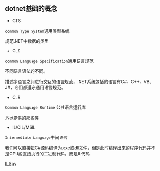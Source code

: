 ## dotnet基础的概念

* CTS

```common Type System```通用类型系统

规范.NET中数据的类型

* CLS

```common Language Specification```通用语言规范 

不同语言语法的不同。

描述多语言之间进行交互的语言规范，.NET系统包括的语言有C#、C++、VB、J#，它们都遵守通用语言规范。

* CLR

```Common Language Runtime``` 公共语言运行库 

.Net提供的那些类

* IL/CIL/MSIL

```Intermediate Language```中间语言

我们可以直接把C#源码编译为.exe或dll文件，但是此时编译出来的程序代码并不是CPU能直接执行的二进制代码，而是IL代码

[ILSpy]()
